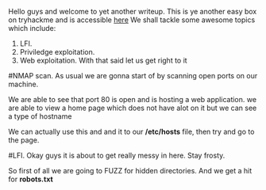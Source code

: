Hello guys and welcome to yet another writeup. This is ye another easy box on tryhackme and is accessible [here](https://tryhackme.com/room/archangel)
We shall tackle some awesome topics which include:
  1. LFI.
  2. Priviledge exploitation.
  3. Web exploitation.
With that said let us get right to it

#NMAP scan.
As usual we are gonna start of by scanning open ports on our machine.
[](https://i.ibb.co/ZVjYSZ9/nmap.png)

We are able to see that port 80 is open and is hosting a web application.
we are able to view a home page which does not have alot on it but we can see a type of hostname

[](https://i.ibb.co/YLJjDwK/wavefire.png)

We can actually use this and and it to our **/etc/hosts** file, then try and go to the page.
[](https://i.ibb.co/TWTBYN0/mafia.png)

#LFI.
Okay guys it is about to get really messy in here. Stay frosty.

So first of all we are going to FUZZ for hidden directories.
[](https://i.ibb.co/kQRKnYg/wfuzz.png)
And we get a hit for **robots.txt**
[](https://i.ibb.co/vv2SyZj/robots.png)
  
